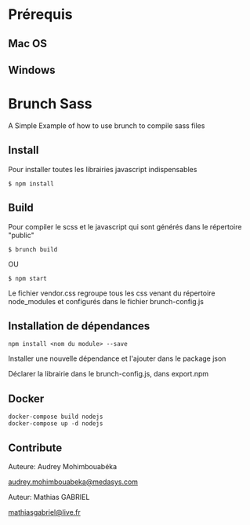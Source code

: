 # Prérequis

## Mac OS

## Windows


# Brunch Sass

A Simple Example of how to use brunch to compile sass files

## Install

Pour installer toutes les librairies javascript indispensables

```
$ npm install
```

## Build

Pour compiler le scss et le javascript qui sont générés dans le répertoire "public"
```
$ brunch build
```
OU
```
$ npm start
```
Le fichier vendor.css regroupe tous les css venant du répertoire node_modules et configurés dans le fichier brunch-config.js


## Installation de dépendances
```
npm install <nom du module> --save
```
Installer une nouvelle dépendance et l'ajouter dans le package json

Déclarer la librairie dans le brunch-config.js, dans export.npm

## Docker
```
docker-compose build nodejs
docker-compose up -d nodejs

```

## Contribute

Auteure: Audrey Mohimbouabéka

audrey.mohimbouabeka@medasys.com

Auteur: Mathias GABRIEL

mathiasgabriel@live.fr
